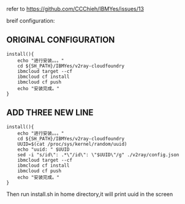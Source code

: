 
refer to
https://github.com/CCChieh/IBMYes/issues/13

breif configuration:

## ORIGINAL CONFIGURATION
```
install(){
    echo "进行安装。。。"
    cd ${SH_PATH}/IBMYes/v2ray-cloudfoundry
    ibmcloud target --cf
    ibmcloud cf install
    ibmcloud cf push
    echo "安装完成。"
}
```

## ADD THREE NEW LINE
```
install(){
    echo "进行安装。。。"
    cd ${SH_PATH}/IBMYes/v2ray-cloudfoundry
    UUID=$(cat /proc/sys/kernel/random/uuid)
    echo "uuid: " $UUID
    sed -i "s/id\": .*\"/id\": \"$UUID\"/g" ./v2ray/config.json
    ibmcloud target --cf
    ibmcloud cf install
    ibmcloud cf push
    echo "安装完成。"
}
```

Then run install.sh in home directory,it will print uuid in the screen
